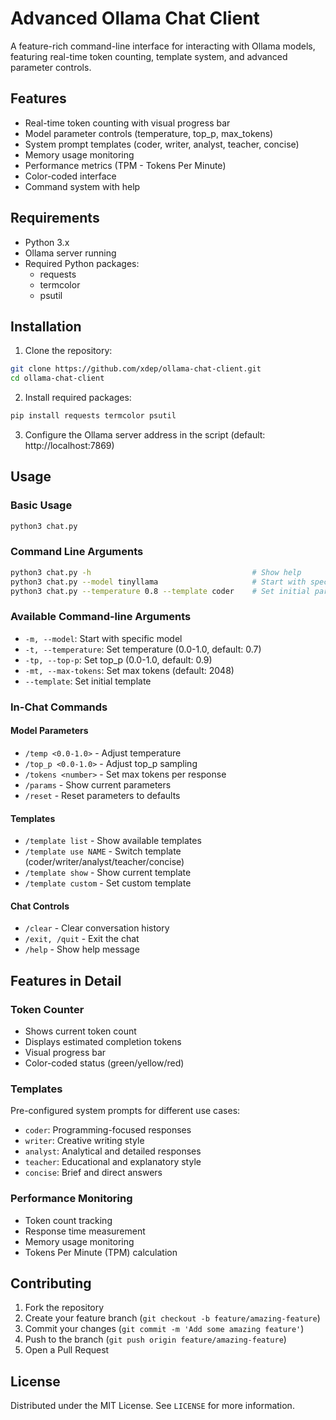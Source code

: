 # Advanced Ollama Chat Client

A feature-rich command-line interface for interacting with Ollama models, featuring real-time token counting, template system, and advanced parameter controls.

## Features

- Real-time token counting with visual progress bar
- Model parameter controls (temperature, top_p, max_tokens)
- System prompt templates (coder, writer, analyst, teacher, concise)
- Memory usage monitoring
- Performance metrics (TPM - Tokens Per Minute)
- Color-coded interface
- Command system with help

## Requirements

- Python 3.x
- Ollama server running
- Required Python packages:
  - requests
  - termcolor
  - psutil

## Installation

1. Clone the repository:
```bash
git clone https://github.com/xdep/ollama-chat-client.git
cd ollama-chat-client
```

2. Install required packages:
```bash
pip install requests termcolor psutil
```

3. Configure the Ollama server address in the script (default: http://localhost:7869)

## Usage

### Basic Usage
```bash
python3 chat.py
```

### Command Line Arguments
```bash
python3 chat.py -h                                    # Show help
python3 chat.py --model tinyllama                     # Start with specific model
python3 chat.py --temperature 0.8 --template coder    # Set initial parameters
```

### Available Command-line Arguments
- `-m, --model`: Start with specific model
- `-t, --temperature`: Set temperature (0.0-1.0, default: 0.7)
- `-tp, --top-p`: Set top_p (0.0-1.0, default: 0.9)
- `-mt, --max-tokens`: Set max tokens (default: 2048)
- `--template`: Set initial template

### In-Chat Commands

#### Model Parameters
- `/temp <0.0-1.0>` - Adjust temperature
- `/top_p <0.0-1.0>` - Adjust top_p sampling
- `/tokens <number>` - Set max tokens per response
- `/params` - Show current parameters
- `/reset` - Reset parameters to defaults

#### Templates
- `/template list` - Show available templates
- `/template use NAME` - Switch template (coder/writer/analyst/teacher/concise)
- `/template show` - Show current template
- `/template custom` - Set custom template

#### Chat Controls
- `/clear` - Clear conversation history
- `/exit, /quit` - Exit the chat
- `/help` - Show help message

## Features in Detail

### Token Counter
- Shows current token count
- Displays estimated completion tokens
- Visual progress bar
- Color-coded status (green/yellow/red)

### Templates
Pre-configured system prompts for different use cases:
- `coder`: Programming-focused responses
- `writer`: Creative writing style
- `analyst`: Analytical and detailed responses
- `teacher`: Educational and explanatory style
- `concise`: Brief and direct answers

### Performance Monitoring
- Token count tracking
- Response time measurement
- Memory usage monitoring
- Tokens Per Minute (TPM) calculation

## Contributing

1. Fork the repository
2. Create your feature branch (`git checkout -b feature/amazing-feature`)
3. Commit your changes (`git commit -m 'Add some amazing feature'`)
4. Push to the branch (`git push origin feature/amazing-feature`)
5. Open a Pull Request

## License

Distributed under the MIT License. See `LICENSE` for more information.
